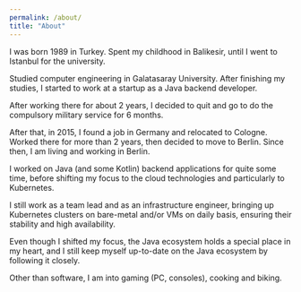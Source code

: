 ```yaml
---
permalink: /about/
title: "About"
---
```


I was born 1989 in Turkey. Spent my childhood in Balikesir, until I went to Istanbul for the university.

Studied computer engineering in Galatasaray University. 
After finishing my studies, I started to work at a startup as a Java backend developer.

After working there for about 2 years, I decided to quit and go to do the compulsory military service for 6 months.

After that, in 2015, I found a job in Germany and relocated to Cologne. Worked there for more than 2 years, 
then decided to move to Berlin. Since then, I am living and working in Berlin.

I worked on Java (and some Kotlin) backend applications for quite some time, 
before shifting my focus to the cloud technologies and particularly to Kubernetes.

I still work as a team lead and as an infrastructure engineer, 
bringing up Kubernetes clusters on bare-metal and/or VMs on daily basis, 
ensuring their stability and high availability.

Even though I shifted my focus, the Java ecosystem holds a special place in my heart, 
and I still keep myself up-to-date on the Java ecosystem by following it closely.

Other than software, I am into gaming (PC, consoles), cooking and biking.
